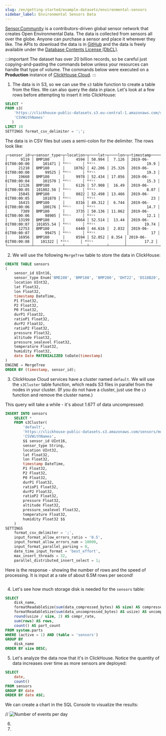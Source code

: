 ```yaml
---
slug: /en/getting-started/example-datasets/environmental-sensors
sidebar_label: Environmental Sensors Data
---
```


[Sensor.Community](https://sensor.community/en/) is a contributors-driven global sensor network that creates Open Environmental Data. The data is collected from sensors all over the globe. Anyone can purchase a sensor and place it wherever they like. The APIs to download the data is in [GitHub](https://github.com/opendata-stuttgart/meta/wiki/APIs) and the data is freely available under the [Database Contents License (DbCL)](https://opendatacommons.org/licenses/dbcl/1-0/).

:::important
The dataset has over 20 billion records, so be careful just copying-and-pasting the commands below unless your resources can handle that type of volume. The commands below were executed on a **Production** instance of [ClickHouse Cloud](https://clickhouse.cloud).
:::

1. The data is in S3, so we can use the `s3` table function to create a table from the files. We can also query the data in place. Let's look at a few rows before attempting to insert it into ClickHouse:

```sql
SELECT *
FROM s3(
    'https://clickhouse-public-datasets.s3.eu-central-1.amazonaws.com/sensors/monthly/2019-06_bmp180.csv.zst',
    'CSVWithNames'
   )
LIMIT 10
SETTINGS format_csv_delimiter = ';';
```

The data is in CSV files but uses a semi-colon for the delimiter. The rows look like:

```response
┌─sensor_id─┬─sensor_type─┬─location─┬────lat─┬────lon─┬─timestamp───────────┬──pressure─┬─altitude─┬─pressure_sealevel─┬─temperature─┐
│      9119 │ BMP180      │     4594 │ 50.994 │  7.126 │ 2019-06-01T00:00:00 │    101471 │ ᴺᵁᴸᴸ     │ ᴺᵁᴸᴸ              │        19.9 │
│     21210 │ BMP180      │    10762 │ 42.206 │ 25.326 │ 2019-06-01T00:00:00 │     99525 │ ᴺᵁᴸᴸ     │ ᴺᵁᴸᴸ              │        19.3 │
│     19660 │ BMP180      │     9978 │ 52.434 │ 17.056 │ 2019-06-01T00:00:04 │    101570 │ ᴺᵁᴸᴸ     │ ᴺᵁᴸᴸ              │        15.3 │
│     12126 │ BMP180      │     6126 │ 57.908 │  16.49 │ 2019-06-01T00:00:05 │ 101802.56 │ ᴺᵁᴸᴸ     │ ᴺᵁᴸᴸ              │        8.07 │
│     15845 │ BMP180      │     8022 │ 52.498 │ 13.466 │ 2019-06-01T00:00:05 │    101878 │ ᴺᵁᴸᴸ     │ ᴺᵁᴸᴸ              │          23 │
│     16415 │ BMP180      │     8316 │ 49.312 │  6.744 │ 2019-06-01T00:00:06 │    100176 │ ᴺᵁᴸᴸ     │ ᴺᵁᴸᴸ              │        14.7 │
│      7389 │ BMP180      │     3735 │ 50.136 │ 11.062 │ 2019-06-01T00:00:06 │     98905 │ ᴺᵁᴸᴸ     │ ᴺᵁᴸᴸ              │        12.1 │
│     13199 │ BMP180      │     6664 │ 52.514 │  13.44 │ 2019-06-01T00:00:07 │ 101855.54 │ ᴺᵁᴸᴸ     │ ᴺᵁᴸᴸ              │       19.74 │
│     12753 │ BMP180      │     6440 │ 44.616 │  2.032 │ 2019-06-01T00:00:07 │     99475 │ ᴺᵁᴸᴸ     │ ᴺᵁᴸᴸ              │          17 │
│     16956 │ BMP180      │     8594 │ 52.052 │ 8.354 │ 2019-06-01T00:00:08 │   101322 │ ᴺᵁᴸᴸ     │ ᴺᵁᴸᴸ              │        17.2 │
└───────────┴─────────────┴──────────┴────────┴───────┴─────────────────────┴──────────┴──────────┴───────────────────┴─────────────┘
```

2. We will use the following `MergeTree` table to store the data in ClickHouse:

```sql
CREATE TABLE sensors
(
    sensor_id UInt16,
    sensor_type Enum('BME280', 'BMP180', 'BMP280', 'DHT22', 'DS18B20', 'HPM', 'HTU21D', 'PMS1003', 'PMS3003', 'PMS5003', 'PMS6003', 'PMS7003', 'PPD42NS', 'SDS011'),
    location UInt32,
    lat Float32,
    lon Float32,
    timestamp DateTime,
    P1 Float32,
    P2 Float32,
    P0 Float32,
    durP1 Float32,
    ratioP1 Float32,
    durP2 Float32,
    ratioP2 Float32,
    pressure Float32,
    altitude Float32,
    pressure_sealevel Float32,
    temperature Float32,
    humidity Float32,
    date Date MATERIALIZED toDate(timestamp)
)
ENGINE = MergeTree
ORDER BY (timestamp, sensor_id);
```

3. ClickHouse Cloud services have a cluster named `default`. We will use the `s3Cluster` table function, which reads S3 files in parallel from the nodes in your cluster. (If you do not have a cluster, just use the `s3` function and remove the cluster name.)

This query will take a while - it's about 1.67T of data uncompressed:

```sql
INSERT INTO sensors
    SELECT *
    FROM s3Cluster(
        'default',
        'https://clickhouse-public-datasets.s3.amazonaws.com/sensors/monthly/*.csv.zst',
        'CSVWithNames',
        $$ sensor_id UInt16,
        sensor_type String,
        location UInt32,
        lat Float32,
        lon Float32,
        timestamp DateTime,
        P1 Float32,
        P2 Float32,
        P0 Float32,
        durP1 Float32,
        ratioP1 Float32,
        durP2 Float32,
        ratioP2 Float32,
        pressure Float32,
        altitude Float32,
        pressure_sealevel Float32,
        temperature Float32,
        humidity Float32 $$
    )
SETTINGS
    format_csv_delimiter = ';',
    input_format_allow_errors_ratio = '0.5',
    input_format_allow_errors_num = 10000,
    input_format_parallel_parsing = 0,
    date_time_input_format = 'best_effort',
    max_insert_threads = 32,
    parallel_distributed_insert_select = 1;
```

Here is the response - showing the number of rows and the speed of processing. It is input at a rate of about 6.5M rows per second!

```response

```

4. Let's see how much storage disk is needed for the `sensors` table:

```sql
SELECT
    disk_name,
    formatReadableSize(sum(data_compressed_bytes) AS size) AS compressed,
    formatReadableSize(sum(data_uncompressed_bytes) AS usize) AS uncompressed,
    round(usize / size, 2) AS compr_rate,
    sum(rows) AS rows,
    count() AS part_count
FROM system.parts
WHERE (active = 1) AND (table = 'sensors')
GROUP BY
    disk_name
ORDER BY size DESC;
```

5. Let's analyze the data now that it's in ClickHouse. Notice the quantity of data increases over time as more sensors are deployed:

```sql
SELECT
    date,
    count()
FROM sensors
GROUP BY date
ORDER BY date ASC;
```

We can create a chart in the SQL Console to visualize the results:

// ![Number of events per day](@site/docs/en/getting-started/images/sensors_01.png)

6.

7.